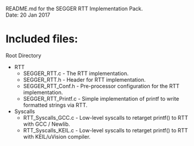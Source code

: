 README.md for the SEGGER RTT Implementation Pack.  
Date: 20 Jan 2017  
  
**Included files:**  
===============  
Root Directory  
  * RTT
    * SEGGER\_RTT.c		- The RTT implementation.
    * SEGGER\_RTT.h		- Header for RTT implementation.
    * SEGGER\_RTT\_Conf.h	- Pre-processor configuration for the RTT implementation.
    * SEGGER\_RTT\_Printf.c	- Simple implementation of printf to write formatted strings via RTT.
  * Syscalls
    * RTT\_Syscalls\_GCC.c	- Low-level syscalls to retarget printf() to RTT with GCC / Newlib.
    * RTT\_Syscalls\_KEIL.c	- Low-level syscalls to retarget printf() to RTT with KEIL/uVision compiler.
